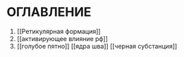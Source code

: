 # ОГЛАВЛЕНИЕ
1. [[Ретикулярная формация]]
2. [[активирующее влияние рф]]
3. [[голубое пятно]]  [[ядра шва]] [[черная субстанция]]